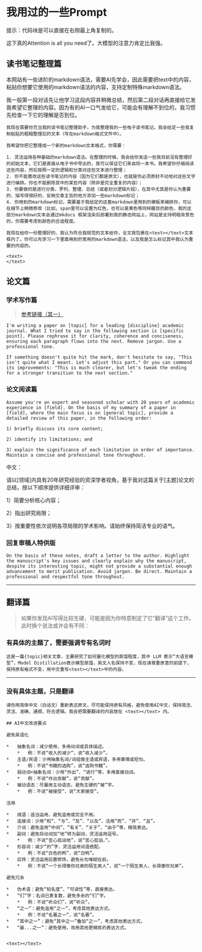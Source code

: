 # 我用过的一些Prompt

提示：代码块是可以直接在右侧最上角复制的。

这下真的Attention is all you need了。大模型的注意力肯定比我强。

## 读书笔记整理篇

本网站有一些进阶的markdown语法，需要AI先学会，因此需要把text中的内容，粘贴你想要它使用的markdown语法的内容，支持定制特殊markdown语法。

我一般第一段对话先让他学习这段内容并稍微总结，然后第二段对话再直接给它发我希望它整理的内容。因为有的AI一口气发给它，可能会有理解不到位的，我习惯先检查一下它的理解是否到位。


```
我现在需要你充当我的读书笔记整理助手，为我整理我的一些电子读书笔记。我会给定一些我复制粘贴的粗糙整理后的文本（写在markdown格式文件中）。

我希望你把它整理成一个新的markdown文本格式，你需要：

1. 灵活运用各种基础的markdown语法。在整理的时候，我会给你发送一些我目前没有整理好的初始文本，它们是直接从电子书中导出的，我可以保证它们来自同一本书。我希望你仔细阅读这些内容，然后按照一定的逻辑和分类对这些文本进行整理；
2. 你不能篡改这些读书笔记的内容（因为它们都是原文），也就是你必须原封不动地对这些文字进行编排。你也不能删除其中的某些内容（除非是完全重复的内容）；
3. 你要做的是进行分类，罗列、整理、总结（或者划分逻辑片段），在其中尤其是你认为重要的、描写得很好的、反映文章主旨的地方添加一些markdown标记；
4. 你用到的markdown标记，需要基于我给定的这套markdown里用到的模板来编排你，可以在细节上稍微修改（比如，span里可以设置为红色，也可以是黄色等同样醒目的颜色，我的这部分markdown文本会通过mkdocs 框架渲染后部署到我的静态网站上，网站是支持明暗背景色的，你需要考虑到颜色的合适程度。

我现在给你一份整理好的、我认为符合我规范的文本给你，全文我包裹在<text></text>文本框内了。你可以先学习一下里面用到的常用的markdown语法，以及我是怎么标记其中我认为重要的内容的。

<text>
</text>

```

## 论文篇

### 学术写作篇

> [参考链接（其一）](https://mp.weixin.qq.com/s/ppszMUR6TvW_mmpQg4UQCA)

```
I'm writing a paper on [topic] for a leading [discipline] academic journal. What I tried to say in the following section is [specific point]. Please rephrase it for clarity, coherence and conciseness, ensuring each paragraph flows into the next. Remove jargon. Use a professional tone.
```

```
If something doesn't quite hit the mark, don't hesitate to say, "This isn't quite what I meant. Let's adjust this part." Or you can commend its improvements: "This is much clearer, but let's tweak the ending for a stronger transition to the next section."
```

### 论文阅读篇

```
Assume you're an expert and seasoned scholar with 20 years of academic experience in [field]. On the basis of my summary of a paper in [field], where the main focus is on [general topic], provide a detailed review of this paper, in the following order: 

1) briefly discuss its core content; 

2) identify its limitations; and 

3) explain the significance of each limitation in order of importance. Maintain a concise and professional tone throughout.
```


中文：

请以[领域]内具有20年研究经验的资深学者视角，基于我对这篇关于[主题]论文的总结，按以下顺序提供详细评审：

1）简要分析核心内容；

2）指出研究局限；

3）按重要性依次说明各项局限的学术影响。请始终保持简洁专业的语气。


### 回复审稿人特供版


```
On the basis of these notes, draft a letter to the author. Highlight the manuscript's key issues and clearly explain why the manuscript, despite its interesting topic, might not provide a substantial enough advancement to merit publication. Avoid jargon. Be direct. Maintain a professional and respectful tone throughout.
```

---


## 翻译篇

> 如果你发现AI写得比较生硬，可能是因为你特意制定了它“翻译”这个工作。此时换个说法或许会有不同：

### 有具体的主题了，需要强调专有名词时

```
这是一篇{topic}相关文章，主要研究了如何量化模型的蒸馏程度，其中 LLM 表示“大语言模型”，Model Distillation表示模型蒸馏，英文人名保持不变，现在请尊重原意的前提下，保持原有格式不变，用中文重写<text></text>中的内容。
```


---

### 没有具体主题，只是翻译

```
请你用简体中文（白话文）重新表述原文，尽可能保持原有风格，避免使用AI中文，保持简洁、灵活、准确、通顺、符合逻辑。我会把需要翻译的内容放在 <text></text> 内。

## AI中文改进要点

避免英语化

*   抽象名词：减少使用，多用动词或具体描述。
    *   例：不说“收入的减少”，说“收入减少”。
*   主语/宾语：少用抽象名词/词组做主语或宾语，多用事情或短句。
    *   例：不说“书籍的选购”，说“选购书籍”。
*   弱动词+抽象名词：少用“作出”、“进行”等，多用直接动词。
    *   例：不说“作出贡献”，说“贡献”。
*   被动语态：尽量用主动语态，避免生硬的“被”字。
    *   例：不说“被接受”，说“大家接受”。

活用

*   成语：适当运用，避免滥用或完全不用。
*   连接词：少用“和”、“与”、“及”、“以及”，活用“而”、“并”、“且”。
*   介词：避免滥用“中间”、“有关”、“关于”、“由于”等，精简表达。
*   副词：避免将动词加“地”转为副词，灵活运用逗号。
    *   例：不说“苦心孤诣地”，说“苦心孤诣，”。
*   形容词：减少“的”字，灵活运用词语搭配。
    *   例：不说“白色的鸭”，说“白鸭”。
*   后饰：灵活运用后置修饰，避免长句堆砌在前。
    *   例：不说“一个长得像你兄弟的陌生男人”，说“一个陌生男人，长得像你兄弟”。

避免冗余

*   伪术语：避免“知名度”、“可读性”等，直接表达。
*   “们”字：名词已表复数，避免多余的“们”字。
    *   例：不说“听众们”，说“听众”。
*   “之一”：避免滥用“之一”，考虑其他表达方式。
    *   例：不说“名著之一”，说“名著”。
*   “其中之一”：避免“其中之一”叠加“之一”，考虑其他表达方式。
*   “最...之一”：避免使用，改用其他更精炼的表达方式。


<text></text>
```

